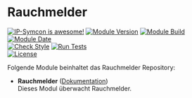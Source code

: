 # Rauchmelder  

[![IP-Symcon is awesome!](https://img.shields.io/badge/IP--Symcon-5.5-blue.svg)](https://www.symcon.de)
[![Module Version](https://img.shields.io/badge/Module_Version-1.00-blue.svg)]()
[![Module Build](https://img.shields.io/badge/Module_Build-1-blue.svg)]()
[![Module Date](https://img.shields.io/badge/Module_Date-20210125-blue.svg)]()  
[![Check Style](https://github.com/ubittner/Rauchmelder/workflows/Check%20Style/badge.svg)](https://github.com/ubittner/Rauchmelder/actions)
[![Run Tests](https://github.com/ubittner/Rauchmelder/workflows/Run%20Tests/badge.svg)](https://github.com/ubittner/Rauchmelder/actions)  
[![License](https://img.shields.io/badge/License-CC%20BY--NC--SA%204.0-green.svg)](https://creativecommons.org/licenses/by-nc-sa/4.0/)

Folgende Module beinhaltet das Rauchmelder Repository:

- __Rauchmelder__ ([Dokumentation](Rauchmelder))  
  Dieses Modul überwacht Rauchmelder.